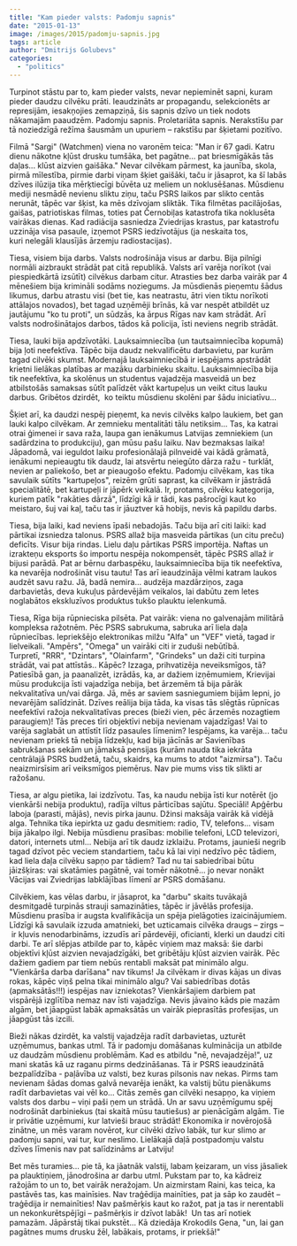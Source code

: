 ```yaml
---
title: "Kam pieder valsts: Padomju sapnis"
date: "2015-01-13"
image: /images/2015/padomju-sapnis.jpg
tags: article
author: "Dmitrijs Golubevs"
categories: 
  - "politics"
---
```


Turpinot stāstu par to, kam pieder valsts, nevar nepieminēt sapni, kuram pieder daudzu cilvēku prāti. Ieaudzināts ar propagandu, selekcionēts ar represijām, iesakņojies zemapziņā, šis sapnis dzīvo un tiek nodots nākamajām paaudzēm. Padomju sapnis. Proletariāta sapnis. Nerakstīšu par tā noziedzīgā režīma šausmām un upuriem – rakstīšu par šķietami pozitīvo.

Filmā "Sargi" (Watchmen) viena no varonēm teica: "Man ir 67 gadi. Katru dienu nākotne kļūst drusku tumšāka, bet pagātne... pat briesmīgākās tās daļas... klūst aizvien gaišāka." Nevar cilvēkam pārmest, ka jaunība, skola, pirmā mīlestība, pirmie darbi viņam šķiet gaišāki, taču ir jāsaprot, ka šī labās dzīves ilūzija tika mērķtiecīgi būvēta uz meliem un noklusēšanas. Mūsdienu mediji nesmādē nevienu sliktu ziņu, taču PSRS laikos par slikto centās nerunāt, tāpēc var šķist, ka mēs dzīvojam sliktāk. Tika filmētas pacilājošas, gaišas, patriotiskas filmas, toties pat Černobiļas katastrofa tika noklusēta vairākas dienas. Kad radiācija sasniedza Zviedrijas krastus, par katastrofu uzzināja visa pasaule, izņemot PSRS iedzīvotājus (ja neskaita tos, kuri nelegāli klausījās ārzemju radiostacijas).

Tiesa, visiem bija darbs. Valsts nodrošināja visus ar darbu. Bija pilnīgi normāli aizbraukt strādāt pat citā republikā. Valsts arī varēja norīkot (vai piespiedkārtā izsūtīt) cilvēkus darbam citur. Atrasties bez darba vairāk par 4 mēnešiem bija krimināli sodāms noziegums. Ja mūsdienās pieņemtu šādus likumus, darbu atrastu visi (bet tie, kas neatrastu, ātri vien tiktu norīkoti attālajos novados), bet tagad uzņēmēji brīnās, kā var nespēt atbildēt uz jautājumu "ko tu proti", un sūdzās, ka ārpus Rīgas nav kam strādāt. Arī valsts nodrošinātajos darbos, tādos kā policija, īsti neviens negrib strādāt.

Tiesa, lauki bija apdzīvotāki. Lauksaimniecība (un tautsaimniecība kopumā) bija ļoti neefektīva. Tāpēc bija daudz nekvalificētu darbavietu, par kurām tagad cilvēki skumst. Modernajā lauksaimniecībā ir iespējams apstrādāt krietni lielākas platības ar mazāku darbinieku skaitu. Lauksaimniecība bija tik neefektīva, ka skolēnus un studentus vajadzēja masveidā un bez atbilstošās samaksas sūtīt palīdzēt vākt kartupeļus un veikt citus lauku darbus. Gribētos dzirdēt,  ko teiktu mūsdienu skolēni par šādu iniciatīvu...

Šķiet arī, ka daudzi nespēj pieņemt, ka nevis cilvēks kalpo laukiem, bet gan lauki kalpo cilvēkam. Ar zemnieku mentalitāti tālu netiksim... Tas, ka katrai otrai ģimenei ir sava raža, laupa gan ienākumus Latvijas zemniekiem (un sadārdzina to produkciju), gan mūsu pašu laiku. Nav bezmaksas laika! Jāpadomā, vai ieguldot laiku profesionālajā pilnveidē vai kādā grāmatā, ienākumi nepieaugtu tik daudz, lai atsvērtu neiegūto dārza ražu - turklāt, nevien ar paliekošo, bet ar pieaugošo efektu. Padomju cilvēkam, kas tika savulaik sūtīts "kartupeļos", reizēm grūti saprast, ka cilvēkam ir jāstrādā specialitātē, bet kartupeļi ir jāpērk veikalā. Ir, protams, cilvēku kategorija, kuriem patīk "rakāties dārzā", līdzīgi kā ir tādi, kas pašrocīgi kaut ko meistaro, šuj vai kaļ, taču tas ir jāuztver kā hobijs, nevis kā papildu darbs.

Tiesa, bija laiki, kad neviens īpaši nebadojās. Taču bija arī citi laiki: kad pārtikai izsniedza talonus. PSRS allaž bija masveida pārtikas (un citu preču) deficīts. Visur bija rindas. Lielu daļu pārtikas PSRS importēja. Naftas un izrakteņu eksports šo importu nespēja nokompensēt, tāpēc PSRS allaž ir bijusi parādā. Pat ar bērnu darbaspēku, lauksaimniecība bija tik neefektīva, ka nevarēja nodrošināt visu tautu! Tas arī ieaudzināja vēlmi katram laukos audzēt savu ražu. Jā, badā nemira... audzēja mazdārziņos, zaga darbavietās, deva kukuļus pārdevējām veikalos, lai dabūtu zem letes noglabātos ekskluzīvos produktus tukšo plauktu ielenkumā.

Tiesa, Rīga bija rūpnieciska pilsēta. Pat vairāk: viena no galvenajām militārā kompleksa ražotnēm. Pēc PSRS sabrukuma, sabruka arī liela daļa rūpniecības. Iepriekšējo elektronikas milžu "Alfa" un "VEF" vietā, tagad ir lielveikali. "Ampērs", "Omega" un vairāki citi ir zuduši nebūtībā. Turpretī, "RRR", "Dzintars", "Olainfarm", "Grindeks" un daži citi turpina strādāt, vai pat attīstās.. Kāpēc? Izzaga, prihvatizēja neveiksmīgos, tā? Patiesībā gan, ja paanalizēt, izrādās, ka, ar dažiem izņēmumiem, Krievijai mūsu produkcija īsti vajadzīga nebija, bet ārzemēm tā bija pārāk nekvalitatīva un/vai dārga. Jā, mēs ar saviem sasniegumiem bijām lepni, jo nevarējām salīdzināt. Dzīves reālija bija tāda, ka visas tās slēgtās rūpnīcas neefektīvi ražoja nekvalitatīvas preces (bieži vien, pēc ārzemēs nozagtiem paraugiem)! Tās preces tīri objektīvi nebija nevienam vajadzīgas! Vai to varēja saglabāt un attīstīt līdz pasaules līmenim? Iespējams, ka varēja... taču nevienam priekš tā nebija līdzekļu, kad bija jācīnās ar Savienības sabrukšanas sekām un jāmaksā pensijas (kurām nauda tika iekrāta centrālajā PSRS budžetā, taču, skaidrs, ka mums to atdot "aizmirsa"). Taču neaizmirsīsim arī veiksmīgos piemērus. Nav pie mums viss tik slikti ar ražošanu.

Tiesa, ar algu pietika, lai izdzīvotu. Tas, ka naudu nebija īsti kur notērēt (jo vienkārši nebija produktu), radīja viltus pārticības sajūtu. Speciāli! Apģērbu laboja (parasti, mājās), nevis pirka jaunu. Džinsi maksāja vairāk kā vidējā alga. Tehnika tika iepirkta uz gadu desmitiem: radio, TV, telefons... visam bija jākalpo ilgi. Nebija mūsdienu prasības: mobilie telefoni, LCD televizori, datori, internets utml... Nebija arī tik daudz izklaižu. Protams, jaunieši negrib tagad dzīvot pēc veciem standartiem, taču kā lai viņi nedzīvo pēc tādiem, kad liela daļa cilvēku sapņo par tādiem? Tad nu tai sabiedrībai būtu jāizšķiras: vai skatāmies pagātnē, vai tomēr nākotnē... jo nevar nonākt Vācijas vai Zviedrijas labklājības līmenī ar PSRS domāšanu.

Cilvēkiem, kas vēlas darbu, ir jāsaprot, ka "darbu" skaits tuvākajā desmitgadē turpinās strauji samazināties, tāpēc ir jāvēlās profesija. Mūsdienu prasība ir augsta kvalifikācija un spēja pielāgoties izaicinājumiem. Līdzīgi kā savulaik izzuda amatnieki, bet uzticamais cilvēka draugs – zirgs – ir kļuvis nenodarbināms, izzudīs arī pārdevēji, oficianti, klerki un daudzi citi darbi. Te arī slēpjas atbilde par to, kāpēc viņiem maz maksā: šie darbi objektīvi kļūst aizvien nevajadzīgāki, bet gribētāju kļūst aizvien vairāk. Pēc dažiem gadiem par tiem nebūs rentabli maksāt pat minimālo algu. "Vienkārša darba darīšana" nav tikums! Ja cilvēkam ir divas kājas un divas rokas, kāpēc viņš pelna tikai minimālo algu? Vai sabiedrības dotās (apmaksātās!!!) iespējas nav izniekotas? Vienkāršajiem darbiem pat vispārējā izglītība nemaz nav īsti vajadzīga. Nevis jāvaino kāds pie mazām algām, bet jāapgūst labāk apmaksātās un vairāk pieprasītās profesijas, un jāapgūst tās izcili.

Bieži nākas dzirdēt, ka valstij vajadzēja radīt darbavietas, uzturēt uzņēmumus, bankas utml. Tā ir padomju domāšanas kulminācija un atbilde uz daudzām mūsdienu problēmām. Kad es atbildu "nē, nevajadzēja!", uz mani skatās kā uz raganu pirms dedzināšanas. Tā ir PSRS ieaudzinātā bezpalīdzība - paļāvība uz valsti, bez kuras pilsonis nav nekas. Pirms tam nevienam šādas domas galvā nevarēja ienākt, ka valstij būtu pienākums radīt darbavietas vai vēl ko... Citās zemēs gan cilvēki nesapņo, ka viņiem valsts dos darbu – viņi paši ņem un strādā. Un ar savu uzņēmīgumu spēj nodrošināt darbiniekus (tai skaitā mūsu tautiešus) ar pienācīgām algām. Tie ir privātie uzņēmumi, kur latvieši brauc strādāt! Ekonomika ir novērojošā zinātne, un mēs varam novērot, kur cilvēki dzīvo labāk, tur kur slimo ar padomju sapni, vai tur, kur neslimo. Lielākajā daļā postpadomju valstu dzīves līmenis nav pat salīdzināms ar Latviju!

Bet mēs turamies... pie tā, ka jāatnāk valstij, labam ķeizaram, un viss jāsaliek pa plauktiņiem, jānodrošina ar darbu utml. Pukstam par to, ka kādreiz ražojām to un to, bet vairāk neražojam. Un aizmirstam Raini, kas teica, ka pastāvēs tas, kas mainīsies. Nav traģēdija mainīties, pat ja sāp ko zaudēt – traģēdija ir nemainīties! Nav pašmērķis kaut ko ražot, pat ja tas ir nerentabli un nekonkurētspējīgi – pašmērķis ir dzīvot labāk!  Un tas arī notiek pamazām. Jāpārstāj tikai pukstēt... Kā dziedāja Krokodils Gena, "un, lai gan pagātnes mums drusku žēl, labākais, protams, ir priekšā!"
